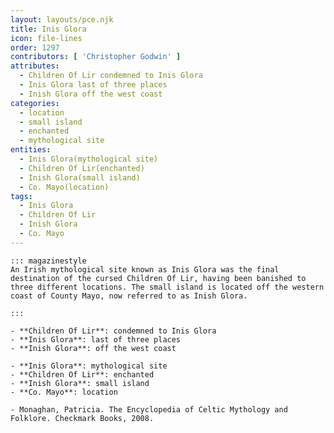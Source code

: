```yaml
---
layout: layouts/pce.njk
title: Inis Glora
icon: file-lines
order: 1297
contributors: [ 'Christopher Godwin' ]
attributes:
  - Children Of Lir condemned to Inis Glora
  - Inis Glora last of three places
  - Inish Glora off the west coast
categories:
  - location
  - small island
  - enchanted
  - mythological site
entities:
  - Inis Glora(mythological site)
  - Children Of Lir(enchanted)
  - Inish Glora(small island)
  - Co. Mayo(location)
tags:
  - Inis Glora
  - Children Of Lir
  - Inish Glora
  - Co. Mayo
---
```

``` tab [group1:Info]
::: magazinestyle
An Irish mythological site known as Inis Glora was the final destination of the cursed Children Of Lir, having been banished to three different locations. The small island is located off the western coast of County Mayo, now referred to as Inish Glora.

:::
```
``` tab [group1:Attributes]
- **Children Of Lir**: condemned to Inis Glora
- **Inis Glora**: last of three places
- **Inish Glora**: off the west coast
```
``` tab [group1:Entities]
- **Inis Glora**: mythological site
- **Children Of Lir**: enchanted
- **Inish Glora**: small island
- **Co. Mayo**: location
```
``` tab [group1:Sources]
- Monaghan, Patricia. The Encyclopedia of Celtic Mythology and Folklore. Checkmark Books, 2008.
```
